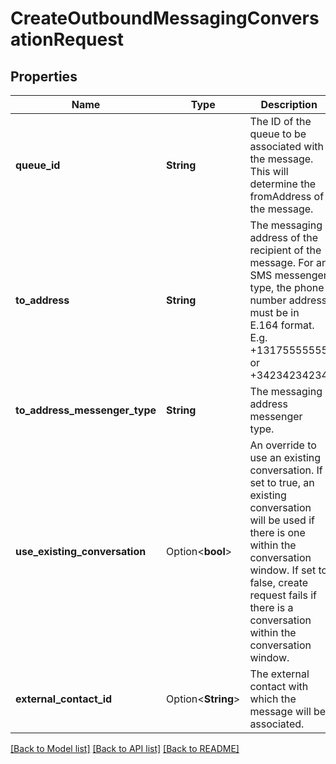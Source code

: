 # CreateOutboundMessagingConversationRequest

## Properties

Name | Type | Description | Notes
------------ | ------------- | ------------- | -------------
**queue_id** | **String** | The ID of the queue to be associated with the message. This will determine the fromAddress of the message. | 
**to_address** | **String** | The messaging address of the recipient of the message. For an SMS messenger type, the phone number address must be in E.164 format. E.g. +13175555555 or +34234234234 | 
**to_address_messenger_type** | **String** | The messaging address messenger type. | 
**use_existing_conversation** | Option<**bool**> | An override to use an existing conversation.  If set to true, an existing conversation will be used if there is one within the conversation window.  If set to false, create request fails if there is a conversation within the conversation window. | [optional]
**external_contact_id** | Option<**String**> | The external contact with which the message will be associated. | [optional]

[[Back to Model list]](../README.md#documentation-for-models) [[Back to API list]](../README.md#documentation-for-api-endpoints) [[Back to README]](../README.md)



